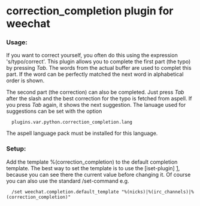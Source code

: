 correction_completion plugin for weechat
========================================

### Usage:
If you want to correct yourself, you often do this using the
expression 's/typo/correct'. This plugin allows you to complete the
first part (the typo) by pressing *Tab*. The words from the actual
buffer are used to complet this part. If the word can be perfectly
matched the next word in alphabetical order is shown.

The second part (the correction) can also be completed. Just press
*Tab* after the slash and the best correction for the typo is fetched from aspell.
If you press *Tab* again, it shows the next suggestion.
The lanuage used for suggestions can be set with the option

      plugins.var.python.correction_completion.lang

The aspell language pack must be installed for this language.

### Setup:
Add the template %(correction_completion) to the default completion template.
The best way to set the template is to use the [iset-plugin] [1], because you can see
there the current value before changing it. Of course you can also use the
standard /set-command e.g.

      /set weechat.completion.default_template "%(nicks)|%(irc_channels)|%(correction_completion)"

  [1]:  http://weechat.org/scripts/source/stable/iset.pl/       "iset-plugin"
